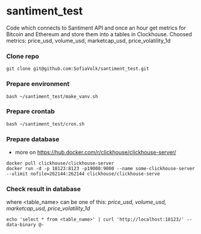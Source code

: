 # santiment_test
Code which connects to Santiment API and once an hour get metrics for Bitcoin and Ethereum and store them into a tables in Clockhouse. 
Choosed metrics: price_usd, volume_usd, marketcap_usd, price_volatility_1d

### Clone repo 
```
git clone git@github.com:SofiaVolk/santiment_test.git
```
### Prepare environment
```
bash ~/santiment_test/make_vanv.sh
```
### Prepare crontab
```
bash ~/santiment_test/cron.sh
```
### Prepare database
- more on https://hub.docker.com/r/clickhouse/clickhouse-server/
```
docker pull clickhouse/clickhouse-server
docker run -d -p 18123:8123 -p19000:9000 --name some-clickhouse-server --ulimit nofile=262144:262144 clickhouse/clickhouse-serve
```


### Check result in database
where <table_name> can be one of this: *price_usd, volume_usd, marketcap_usd, price_volatility_1d*
```
echo 'select * from <table_name>' | curl 'http://localhost:18123/' --data-binary @-
```
